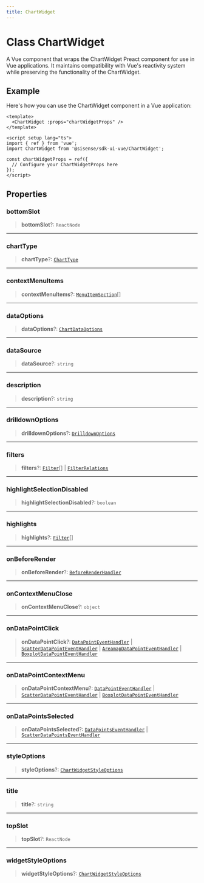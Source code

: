 ```yaml
---
title: ChartWidget
---
```


# Class ChartWidget

A Vue component that wraps the ChartWidget Preact component for use in Vue applications.
It maintains compatibility with Vue's reactivity system while preserving the functionality of the ChartWidget.

## Example

Here's how you can use the ChartWidget component in a Vue application:
```vue
<template>
  <ChartWidget :props="chartWidgetProps" />
</template>

<script setup lang="ts">
import { ref } from 'vue';
import ChartWidget from '@sisense/sdk-ui-vue/ChartWidget';

const chartWidgetProps = ref({
  // Configure your ChartWidgetProps here
});
</script>
```

## Properties

### bottomSlot

> **bottomSlot**?: `ReactNode`

***

### chartType

> **chartType**?: [`ChartType`](../../sdk-ui/type-aliases/type-alias.ChartType.md)

***

### contextMenuItems

> **contextMenuItems**?: [`MenuItemSection`](../../sdk-ui/type-aliases/type-alias.MenuItemSection.md)[]

***

### dataOptions

> **dataOptions**?: [`ChartDataOptions`](../../sdk-ui/type-aliases/type-alias.ChartDataOptions.md)

***

### dataSource

> **dataSource**?: `string`

***

### description

> **description**?: `string`

***

### drilldownOptions

> **drilldownOptions**?: [`DrilldownOptions`](../../sdk-ui/type-aliases/type-alias.DrilldownOptions.md)

***

### filters

> **filters**?: [`Filter`](../../sdk-data/interfaces/interface.Filter.md)[] \| [`FilterRelations`](../../sdk-data/interfaces/interface.FilterRelations.md)

***

### highlightSelectionDisabled

> **highlightSelectionDisabled**?: `boolean`

***

### highlights

> **highlights**?: [`Filter`](../../sdk-data/interfaces/interface.Filter.md)[]

***

### onBeforeRender

> **onBeforeRender**?: [`BeforeRenderHandler`](../../sdk-ui/type-aliases/type-alias.BeforeRenderHandler.md)

***

### onContextMenuClose

> **onContextMenuClose**?: `object`

***

### onDataPointClick

> **onDataPointClick**?: [`DataPointEventHandler`](../../sdk-ui/type-aliases/type-alias.DataPointEventHandler.md) \| [`ScatterDataPointEventHandler`](../../sdk-ui/type-aliases/type-alias.ScatterDataPointEventHandler.md) \| [`AreamapDataPointEventHandler`](../../sdk-ui/type-aliases/type-alias.AreamapDataPointEventHandler.md) \| [`BoxplotDataPointEventHandler`](../../sdk-ui/type-aliases/type-alias.BoxplotDataPointEventHandler.md)

***

### onDataPointContextMenu

> **onDataPointContextMenu**?: [`DataPointEventHandler`](../../sdk-ui/type-aliases/type-alias.DataPointEventHandler.md) \| [`ScatterDataPointEventHandler`](../../sdk-ui/type-aliases/type-alias.ScatterDataPointEventHandler.md) \| [`BoxplotDataPointEventHandler`](../../sdk-ui/type-aliases/type-alias.BoxplotDataPointEventHandler.md)

***

### onDataPointsSelected

> **onDataPointsSelected**?: [`DataPointsEventHandler`](../../sdk-ui/type-aliases/type-alias.DataPointsEventHandler.md) \| [`ScatterDataPointsEventHandler`](../../sdk-ui/type-aliases/type-alias.ScatterDataPointsEventHandler.md)

***

### styleOptions

> **styleOptions**?: [`ChartWidgetStyleOptions`](../../sdk-ui/type-aliases/type-alias.ChartWidgetStyleOptions.md)

***

### title

> **title**?: `string`

***

### topSlot

> **topSlot**?: `ReactNode`

***

### widgetStyleOptions

> **widgetStyleOptions**?: [`ChartWidgetStyleOptions`](../../sdk-ui/type-aliases/type-alias.ChartWidgetStyleOptions.md)
